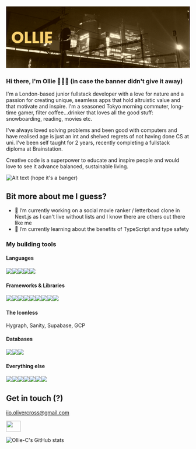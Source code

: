 [![MasterHead](https://raw.githubusercontent.com/Ollie-C/ollie-c/main/banner.png)](https://github.com/Ollie-C)



### Hi there, I'm Ollie 👋👋👋 (in case the banner didn't give it away) 


I'm a London-based junior fullstack developer with a love for nature and a passion for creating unique, seamless apps that hold altruistic value and that motivate and inspire. I'm a seasoned Tokyo morning commuter, long-time gamer, filter coffee...drinker that loves all the good stuff: snowboarding, reading, movies etc.

I've always loved solving problems and been good with computers and have realised age is just an int and shelved regrets of not having done CS at uni. I've been self taught for 2 years, recently completing a fullstack diploma at Brainstation. 

Creative code is a superpower to educate and inspire people and would love to see it advance balanced, sustainable living.


![Alt text](https://spotify-recently-played-readme.vercel.app/api?user=motijeo&count=1)
(hope it's a banger)

## Bit more about me I guess? 

- 🔭 I’m currently working on a social movie ranker / letterboxd clone in Next.js as I can't live without lists and I know there are others out there like me
- 🌱 I’m currently learning about the benefits of TypeScript and type safety

### My building tools
<div><h4>Languages</h4><div><img src="https://img.shields.io/badge/CSS3-1572B6?style=for-the-badge&logo=css3&logoColor=white" /><img src="https://img.shields.io/badge/HTML5-E34F26?style=for-the-badge&logo=html5&logoColor=white" /><img src="https://img.shields.io/badge/JavaScript-323330?style=for-the-badge&logo=javascript&logoColor=F7DF1E" /><img src="https://img.shields.io/badge/Python-FFD43B?style=for-the-badge&logo=python&logoColor=blue" /><img src="https://img.shields.io/badge/TypeScript-007ACC?style=for-the-badge&logo=typescript&logoColor=white" /></div></div>

<div><h4>Frameworks & Libraries</h4><img src="https://img.shields.io/badge/Apollo%20GraphQL-311C87?&style=for-the-badge&logo=Apollo%20GraphQL&logoColor=white" /><img src="https://img.shields.io/badge/Express.js-000000?style=for-the-badge&logo=express&logoColor=white" /><img src="https://img.shields.io/badge/firebase-ffca28?style=for-the-badge&logo=firebase&logoColor=black" /><img src="https://img.shields.io/badge/GraphQl-E10098?style=for-the-badge&logo=graphql&logoColor=white" /><img src="https://img.shields.io/badge/Jest-C21325?style=for-the-badge&logo=jest&logoColor=white" /><img src="https://img.shields.io/badge/next.js-000000?style=for-the-badge&logo=nextdotjs&logoColor=white" /><img src="https://img.shields.io/badge/Node.js-339933?style=for-the-badge&logo=nodedotjs&logoColor=white" /><img src="https://img.shields.io/badge/React-20232A?style=for-the-badge&logo=react&logoColor=61DAFB" /><img src="https://img.shields.io/badge/Sass-CC6699?style=for-the-badge&logo=sass&logoColor=white" /></div>

<div><h4>The Iconless</h4>Hygraph, Sanity, Supabase, GCP</div>

<div><h4>Databases</h4><div><img src="https://img.shields.io/badge/MongoDB-4EA94B?style=for-the-badge&logo=mongodb&logoColor=white" /><img src="https://img.shields.io/badge/MySQL-005C84?style=for-the-badge&logo=mysql&logoColor=white" /><img src="https://img.shields.io/badge/PostgreSQL-316192?style=for-the-badge&logo=postgresql&logoColor=white" /></div></div>

<div><h4>Everything else</h4><div><img src="https://img.shields.io/badge/Postman-FF6C37?style=for-the-badge&logo=Postman&logoColor=white https://img.shields.io/badge/Trello-0052CC?style=for-the-badge&logo=trello&logoColor=white" /><img src="https://img.shields.io/badge/Trello-0052CC?style=for-the-badge&logo=trello&logoColor=white" /><img src="https://img.shields.io/badge/Jira-0052CC?style=for-the-badge&logo=Jira&logoColor=white" /><img src="https://img.shields.io/badge/Prisma-3982CE?style=for-the-badge&logo=Prisma&logoColor=white" /><img src="https://img.shields.io/badge/Vercel-000000?style=for-the-badge&logo=vercel&logoColor=white" /><img src="https://img.shields.io/badge/Adobe%20Photoshop-31A8FF?style=for-the-badge&logo=Adobe%20Photoshop&logoColor=black" /><img src="https://img.shields.io/badge/Figma-F24E1E?style=for-the-badge&logo=figma&logoColor=white" /></div></div>


## Get in touch (?)

iio.olivercross@gmail.com

<p align="left">
<a href="https://www.linkedin.com/in/oliver-cross" target="blank"><img color="#fff" align="center" src="https://cdn.jsdelivr.net/npm/simple-icons@3.0.1/icons/linkedin.svg" alt="" height="30" width="40" /></a>
</p>

![Ollie-C's GitHub stats](https://github-readme-stats.vercel.app/api?username=ollie-c&theme=monokai&show_icons=true&hide=stars,prs,issues)
